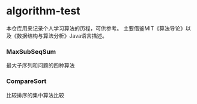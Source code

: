 # algorithm-test
本仓库用来记录个人学习算法的历程，可供参考。
主要借鉴MIT《算法导论》以及《数据结构与算法分析》Java语言描述。
### MaxSubSeqSum
最大子序列和问题的四种算法
### CompareSort
比较排序的集中算法比较